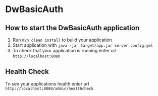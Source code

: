 # DwBasicAuth

How to start the DwBasicAuth application
---

1. Run `mvn clean install` to build your application
1. Start application with `java -jar target/app.jar server config.yml`
1. To check that your application is running enter url `http://localhost:8080`

Health Check
---

To see your applications health enter url `http://localhost:8080/admin/healthcheck`
